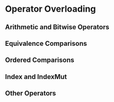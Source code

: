 # Operator Overloading

## Arithmetic and Bitwise Operators


## Equivalence Comparisons

## Ordered Comparisons

## Index and IndexMut

## Other Operators


